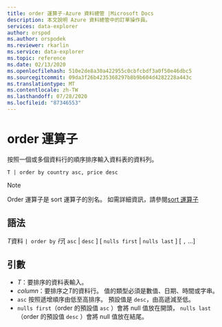 ```yaml
---
title: order 運算子-Azure 資料總管 |Microsoft Docs
description: 本文說明 Azure 資料總管中的訂單操作員。
services: data-explorer
author: orspod
ms.author: orspodek
ms.reviewer: rkarlin
ms.service: data-explorer
ms.topic: reference
ms.date: 02/13/2020
ms.openlocfilehash: 510e2de8a30a422955c0cbfcbdf3a0f50e46dbc5
ms.sourcegitcommit: 09da3f26b4235368297b8b9b604d4282228a443c
ms.translationtype: MT
ms.contentlocale: zh-TW
ms.lasthandoff: 07/28/2020
ms.locfileid: "87346553"
---
```

# <a name="order-operator"></a>order 運算子 

按照一個或多個資料行的順序排序輸入資料表的資料列。

```kusto
T | order by country asc, price desc
```

> [!NOTE]
> Order 運算子是 sort 運算子的別名。 如需詳細資訊，請參閱[sort 運算子](sortoperator.md)

## <a name="syntax"></a>語法

*T*資料 `| order by` *行*[ `asc`  |  `desc` ] [ `nulls first`  |  `nulls last` ] [ `,` ...]

## <a name="arguments"></a>引數

* *T*：要排序的資料表輸入。
* *column*：要排序之*T*的資料行。 值的類型必須是數值、日期、時間或字串。
* `asc` 按照遞增順序由低至高排序。 預設值是 `desc`，由高遞減至低。
* `nulls first`（order 的預設值 `asc` ）會將 null 值放在開頭， `nulls last`（order 的預設值 `desc` ）會將 null 值放在結尾。


